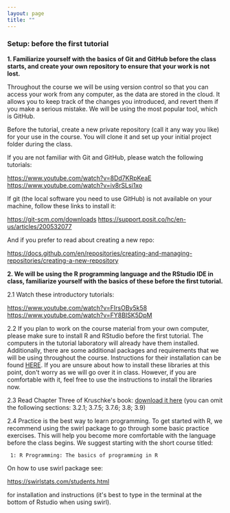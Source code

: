 ```yaml
---
layout: page
title: ""
---
```



### Setup: before the first tutorial


<b> 1. Familiarize yourself with the basics of Git and GitHub before the class starts, and create your own repository to ensure that your work is not lost.</b>

Throughout the course we will be using version control so that you can access your work from any computer, as the data are stored in the cloud. It allows  you to keep track of the changes you introduced, and revert them if you make a serious mistake. We will be using the most popular tool, which is GitHub.

Before the tutorial, create a new private repository (call it any way you like) for your use in the course. You will clone it and set up your initial project folder during the class.

If you are not familiar with Git and GitHub, please watch the following tutorials:

<a href="https://www.youtube.com/watch?v=8Dd7KRpKeaE ">https://www.youtube.com/watch?v=8Dd7KRpKeaE</a>
<a href="https://www.youtube.com/watch?v=iv8rSLsi1xo">https://www.youtube.com/watch?v=iv8rSLsi1xo</a>


If git (the local software you need to use GitHub) is not available on your machine, follow these links to install it:

<a href="https://git-scm.com/downloads">https://git-scm.com/downloads</a>
<a href="https://support.posit.co/hc/en-us/articles/200532077">https://support.posit.co/hc/en-us/articles/200532077</a>


And if you prefer to read about creating a new repo: 

<a href="https://docs.github.com/en/repositories/creating-and-managing-repositories/creating-a-new-repository">https://docs.github.com/en/repositories/creating-and-managing-repositories/creating-a-new-repository</a>


<b> 2. We will be using the R programming language and the RStudio IDE in class, familiarize yourself with the basics of these before the first tutorial. </b>

2.1  Watch these introductory tutorials: 

<a href="https://www.youtube.com/watch?v=FIrsOBy5k58">https://www.youtube.com/watch?v=FIrsOBy5k58</a>
<a href="https://www.youtube.com/watch?v=FY8BISK5DpM ">https://www.youtube.com/watch?v=FY8BISK5DpM </a>
    
2.2 If you plan to work on the course material from your own computer, please make sure to install R and RStudio before the first tutorial. The computers in the tutorial laboratory will already have them installed. Additionally, there are some additional packages and requirements that we will be using throughout the course. Instructions for their installation can be found <a href="https://rfl-urbaniak.github.io/teaching/shared/setup_installation_instruction.pdf">HERE</a>. If you are unsure about how to install these libraries at this point, don't worry as we will go over it in class. However, if you are comfortable with it, feel free to use the instructions to install the libraries now.

2.3 Read Chapter Three of Kruschke's book: <a href="https://rfl-urbaniak.github.io/teaching/shared/Ch3_Kruschke.pdf">download it here</a> (you can omit the following sections: 3.2.1; 3.7.5; 3.7.6; 3.8; 3.9)

2.4 Practice is the best way to learn programming. To get started with R, we recommend using the swirl package to go through some basic practice exercises. This will help you become more comfortable with the language before the class begins. We suggest starting with the short course titled:

     1: R Programming: The basics of programming in R

On how to use swirl package see:  

 <a href="https://swirlstats.com/students.html">https://swirlstats.com/students.html</a>

for installation and instructions (it's best to type in the terminal at the bottom of Rstudio when using swirl).




